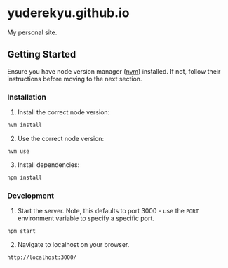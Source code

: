 # yuderekyu.github.io
My personal site.

## Getting Started
Ensure you have node version manager ([nvm](https://github.com/nvm-sh/nvm)) installed. If not, follow their instructions before moving to the next section.

### Installation
1. Install the correct node version:
```sh
nvm install
```

2. Use the correct node version:
```sh
nvm use
```

3. Install dependencies:
```sh
npm install
```

### Development
1. Start the server. Note, this defaults to port 3000 - use the `PORT` environment variable to specify a specific port.
```sh
npm start
```

2. Navigate to localhost on your browser. 
```
http://localhost:3000/
```
